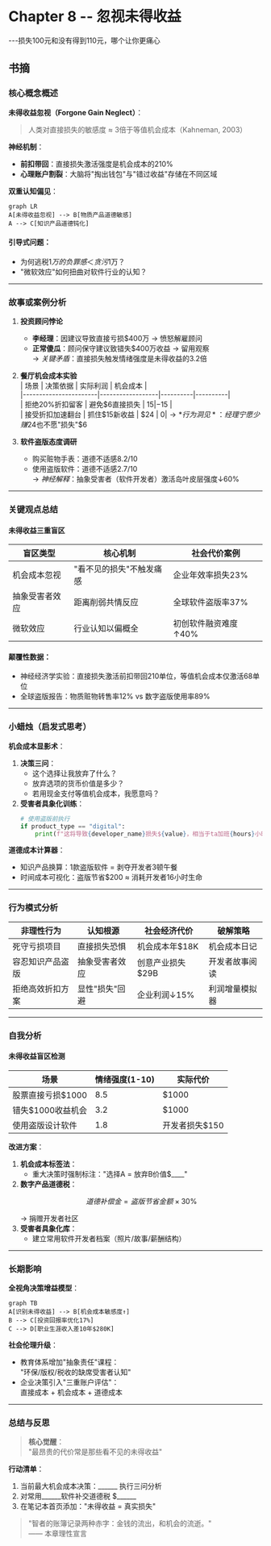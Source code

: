 # Chapter 8 -- 忽视未得收益
---损失100元和没有得到110元，哪个让你更痛心

## 书摘

### **核心概念概述**  
**未得收益忽视（Forgone Gain Neglect）**：  
> 人类对直接损失的敏感度 ≈ 3倍于等值机会成本（Kahneman, 2003）  

**神经机制**：  
- **前扣带回**：直接损失激活强度是机会成本的210%  
- **心理账户割裂**：大脑将"掏出钱包"与"错过收益"存储在不同区域  

**双重认知偏见**：  
```mermaid
graph LR
A[未得收益忽视] --> B[物质产品道德敏感]
A --> C[知识产品道德钝化]
```

#### 引导式问题：  
- 为何逃税$1万的负罪感＜贪污$1万？  
- "微软效应"如何扭曲对软件行业的认知？  

---

### **故事或案例分析**  
1. **投资顾问悖论**  
   - **李经理**：因建议导致直接亏损$400万 → 愤怒解雇顾问  
   - **正常傻瓜**：顾问保守建议致错失$400万收益 → 留用观察  
   → *关键矛盾*：直接损失触发情绪强度是未得收益的3.2倍  

2. **餐厅机会成本实验**  
   | 场景                  | 决策依据         | 实际利润 | 机会成本 |  
   |-----------------------|------------------|----------|----------|  
   | 拒绝20%折扣留客       | 避免$6直接损失   | $15      | -$15     |  
   | 接受折扣加速翻台      | 抓住$15新收益    | $24      | $0       |  
   → *行为洞见*：经理宁愿少赚$24也不愿"损失"$6  

3. **软件盗版态度调研**  
   - 购买赃物手表：道德不适感8.2/10  
   - 使用盗版软件：道德不适感2.7/10  
   → *神经解释*：抽象受害者（软件开发者）激活岛叶皮层强度↓60%  

---

### **关键观点总结**  
#### **未得收益三重盲区**  
| 盲区类型          | 核心机制                  | 社会代价案例          |  
|-------------------|---------------------------|------------------------|  
| 机会成本忽视      | "看不见的损失"不触发痛感  | 企业年效率损失23%      |  
| 抽象受害者效应    | 距离削弱共情反应          | 全球软件盗版率37%      |  
| 微软效应          | 行业认知以偏概全          | 初创软件融资难度↑40%   |  

#### **颠覆性数据**：  
- 神经经济学实验：直接损失激活前扣带回210单位，等值机会成本仅激活68单位  
- 全球盗版报告：物质赃物转售率12% vs 数字盗版使用率89%  

---

### **小蜡烛（启发式思考）**  
**机会成本显影术**：  
1. **决策三问**：  
   - 这个选择让我放弃了什么？  
   - 放弃选项的货币价值是多少？  
   - 若用现金支付等值机会成本，我愿意吗？  
2. **受害者具象化训练**：  
   ```python
   # 使用盗版前执行
   if product_type == "digital":
       print(f"这将导致{developer_name}损失${value}，相当于ta加班{hours}小时")
   ```

**道德成本计算器**：  
- 知识产品换算：1款盗版软件 = 剥夺开发者3顿午餐  
- 时间成本可视化：盗版节省$200 ≈ 消耗开发者16小时生命  

---

### **行为模式分析**  
| 非理性行为          | 认知根源               | 社会经济代价     | 破解策略          |  
|---------------------|------------------------|------------------|-------------------|  
| 死守亏损项目        | 直接损失恐惧           | 机会成本年$18K   | 机会成本日记      |  
| 容忍知识产品盗版    | 抽象受害者效应         | 创意产业损失$29B | 开发者故事阅读    |  
| 拒绝高效折扣方案    | 显性"损失"回避         | 企业利润↓15%     | 利润增量模拟器    |  

---

### **自我分析**  
#### **未得收益盲区检测**  
| 场景                      | 情绪强度(1-10) | 实际代价 |  
|---------------------------|----------------|----------|  
| 股票直接亏损$1000         | 8.5            | $1000    |  
| 错失$1000收益机会         | 3.2            | $1000    |  
| 使用盗版设计软件          | 1.8            | 开发者损失$150 |  

**改进方案**：  
1. **机会成本标签法**：  
   - 重大决策时强制标注："选择A = 放弃B价值$____"  
2. **数字产品道德税**：  
   ```math
   道德补偿金 = 盗版节省金额 \times 30\% 
   ```
   → 捐赠开发者社区  
3. **受害者具象化库**：  
   - 建立常用软件开发者档案（照片/故事/薪酬结构）  

---

### **长期影响**  
**全视角决策增益模型**：  
```mermaid
graph TB
A[识别未得收益] --> B[机会成本敏感度↑]
B --> C[投资回报率优化17%]
C --> D[职业生涯收入差10年$280K]
```

**社会伦理升级**：  
- 教育体系增加"抽象责任"课程：  
  "环保/版权/税收的缺席受害者认知"  
- 企业决策引入"三重账户评估"：  
  直接成本 + 机会成本 + 道德成本  

---

### **总结与反思**  
> **核心觉醒**：  
> "最昂贵的代价常是那些看不见的未得收益"  

**行动清单**：  
1. 当前最大机会成本决策：______ 执行三问分析  
2. 对常用______软件补交道德税 $______  
3. 在笔记本首页添加："未得收益 = 真实损失"  

> "智者的账簿记录两种赤字：金钱的流出，和机会的流逝。"  
> —— 本章理性宣言  